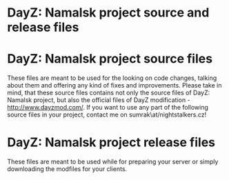 DayZ: Namalsk project source and release files
==============================================

DayZ: Namalsk project source files
==================================
These files are meant to be used for the looking on code changes, talking about them and offering any kind of fixes and improvements.
Please take in mind, that these source files contains not only the source files of DayZ: Namalsk project, but also the official files of DayZ modification - http://www.dayzmod.com/.
If you want to use any part of the following source files in your project, contact me on sumrak\at/nightstalkers.cz!

DayZ: Namalsk project release files
===================================
These files are meant to be used while for preparing your server or simply downloading the modfiles for your clients.